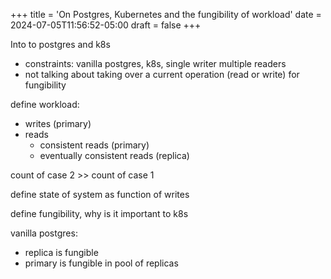 +++
title = 'On Postgres, Kubernetes and the fungibility of workload'
date = 2024-07-05T11:56:52-05:00
draft = false
+++

Into to postgres and k8s
- constraints: vanilla postgres, k8s, single writer multiple readers
- not talking about taking over a current operation (read or write) for fungibility

define workload:
- writes (primary)
- reads
  - consistent reads (primary)
  - eventually consistent reads (replica)

count of case 2 >> count of case 1

define state of system as function of writes

define fungibility, why is it important to k8s

vanilla postgres:
- replica is fungible
- primary is fungible in pool of replicas
